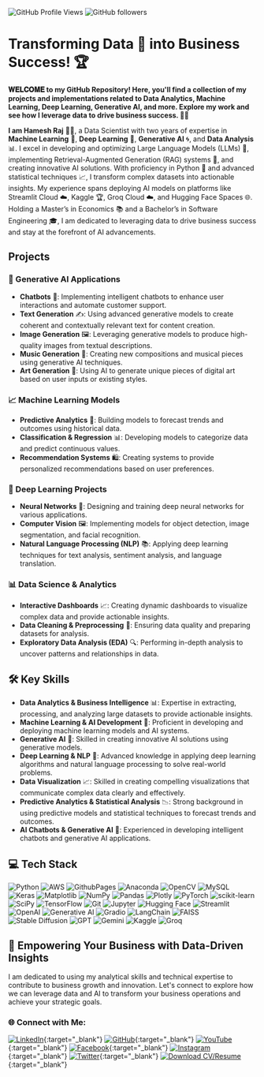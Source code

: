 ![GitHub Profile Views](https://komarev.com/ghpvc/?username=mldatascientist23&color=green) ![GitHub followers](https://img.shields.io/github/followers/mldatascientist23?label=Follow&style=social)

# Transforming Data 📜 into Business Success! 🏆

**𝐖𝐄𝐋𝐂𝐎𝐌𝐄 to my GitHub Repository! Here, you'll find a collection of my projects and implementations related to **Data Analytics**, **Machine Learning**, **Deep Learning**, **Generative AI**, and more. Explore my work and see how I leverage data to drive business success.
 👨‍💼**

**I am Hamesh Raj** 👨‍💻, a Data Scientist with two years of expertise in **Machine Learning** 🤖, **Deep Learning** 🧠, **Generative AI** 🌀, and **Data Analysis** 📊. I excel in developing and optimizing Large Language Models (LLMs) 💬, implementing Retrieval-Augmented Generation (RAG) systems 🔄, and creating innovative AI solutions. With proficiency in Python 🐍 and advanced statistical techniques 📈, I transform complex datasets into actionable insights. My experience spans deploying AI models on platforms like Streamlit Cloud ☁️, Kaggle 🏆, Groq Cloud ☁️, and Hugging Face Spaces 🌐. Holding a Master’s in Economics 📚 and a Bachelor’s in Software Engineering 🎓, I am dedicated to leveraging data to drive business success and stay at the forefront of AI advancements.

## Projects

### 🌟 Generative AI Applications
- **Chatbots** 🤖: Implementing intelligent chatbots to enhance user interactions and automate customer support.
- **Text Generation** ✍️: Using advanced generative models to create coherent and contextually relevant text for content creation.
- **Image Generation** 🖼️: Leveraging generative models to produce high-quality images from textual descriptions.
- **Music Generation** 🎵: Creating new compositions and musical pieces using generative AI techniques.
- **Art Generation** 🎨: Using AI to generate unique pieces of digital art based on user inputs or existing styles.

### 📈 Machine Learning Models
- **Predictive Analytics** 🔮: Building models to forecast trends and outcomes using historical data.
- **Classification & Regression** 📊: Developing models to categorize data and predict continuous values.
- **Recommendation Systems** 🛍️: Creating systems to provide personalized recommendations based on user preferences.

### 🧠 Deep Learning Projects
- **Neural Networks** 🤖: Designing and training deep neural networks for various applications.
- **Computer Vision** 🖼️: Implementing models for object detection, image segmentation, and facial recognition.
- **Natural Language Processing (NLP)** 📚: Applying deep learning techniques for text analysis, sentiment analysis, and language translation.

### 📊 Data Science & Analytics
- **Interactive Dashboards** 📈: Creating dynamic dashboards to visualize complex data and provide actionable insights.
- **Data Cleaning & Preprocessing** 🧹: Ensuring data quality and preparing datasets for analysis.
- **Exploratory Data Analysis (EDA)** 🔍: Performing in-depth analysis to uncover patterns and relationships in data.

## 🛠️ Key Skills
- **Data Analytics & Business Intelligence** 📊: Expertise in extracting, processing, and analyzing large datasets to provide actionable insights.
- **Machine Learning & AI Development** 🤖: Proficient in developing and deploying machine learning models and AI systems.
- **Generative AI** 🧩: Skilled in creating innovative AI solutions using generative models.
- **Deep Learning & NLP** 🧠: Advanced knowledge in applying deep learning algorithms and natural language processing to solve real-world problems.
- **Data Visualization** 📈: Skilled in creating compelling visualizations that communicate complex data clearly and effectively.
- **Predictive Analytics & Statistical Analysis** 📉: Strong background in using predictive models and statistical techniques to forecast trends and outcomes.
- **AI Chatbots & Generative AI** 🤖: Experienced in developing intelligent chatbots and generative AI applications.
  
## 💻 Tech Stack
![Python](https://img.shields.io/badge/python-3670A0?style=plastic&logo=python&logoColor=ffdd54)
![AWS](https://img.shields.io/badge/AWS-%23FF9900.svg?style=plastic&logo=amazon-aws&logoColor=white)
![GithubPages](https://img.shields.io/badge/github%20pages-121013?style=plastic&logo=github&logoColor=white)
![Anaconda](https://img.shields.io/badge/Anaconda-%2344A833.svg?style=plastic&logo=anaconda&logoColor=white)
![OpenCV](https://img.shields.io/badge/opencv-%23white.svg?style=plastic&logo=opencv&logoColor=white)
![MySQL](https://img.shields.io/badge/mysql-4479A1.svg?style=plastic&logo=mysql&logoColor=white)
![Keras](https://img.shields.io/badge/Keras-%23D00000.svg?style=plastic&logo=Keras&logoColor=white)
![Matplotlib](https://img.shields.io/badge/Matplotlib-%23ffffff.svg?style=plastic&logo=Matplotlib&logoColor=black)
![NumPy](https://img.shields.io/badge/numpy-%23013243.svg?style=plastic&logo=numpy&logoColor=white)
![Pandas](https://img.shields.io/badge/pandas-%23150458.svg?style=plastic&logo=pandas&logoColor=white)
![Plotly](https://img.shields.io/badge/Plotly-%233F4F75.svg?style=plastic&logo=plotly&logoColor=white)
![PyTorch](https://img.shields.io/badge/PyTorch-%23EE4C2C.svg?style=plastic&logo=PyTorch&logoColor=white)
![scikit-learn](https://img.shields.io/badge/scikit--learn-%23F7931E.svg?style=plastic&logo=scikit-learn&logoColor=white)
![SciPy](https://img.shields.io/badge/SciPy-%230C55A5.svg?style=plastic&logo=scipy&logoColor=white)
![TensorFlow](https://img.shields.io/badge/TensorFlow-%23FF6F00.svg?style=plastic&logo=TensorFlow&logoColor=white)
![Git](https://img.shields.io/badge/Git-%23F05032.svg?style=plastic&logo=git&logoColor=white)
![Jupyter](https://img.shields.io/badge/Jupyter-%23F37626.svg?style=plastic&logo=jupyter&logoColor=white)
![Hugging Face](https://img.shields.io/badge/Hugging%20Face-%23D23669.svg?style=plastic&logo=huggingface&logoColor=white)
![Streamlit](https://img.shields.io/badge/Streamlit-%23FF4B4B.svg?style=plastic&logo=streamlit&logoColor=white)
![OpenAI](https://img.shields.io/badge/OpenAI-%23000000.svg?style=plastic&logo=openai&logoColor=white)
![Generative AI](https://img.shields.io/badge/Generative%20AI-%23FF8C00.svg?style=plastic&logo=ai&logoColor=white)
![Gradio](https://img.shields.io/badge/Gradio-%23FF4B4B.svg?style=plastic&logo=gradio&logoColor=white)
![LangChain](https://img.shields.io/badge/LangChain-%232E7D32.svg?style=plastic&logo=language&logoColor=white)
![FAISS](https://img.shields.io/badge/FAISS-%2300A8E1.svg?style=plastic&logo=faiss&logoColor=white)
![Stable Diffusion](https://img.shields.io/badge/Stable%20Diffusion-%232F80ED.svg?style=plastic&logo=diffusion&logoColor=white)
![GPT](https://img.shields.io/badge/GPT-%23000000.svg?style=plastic&logo=openai&logoColor=white)
![Gemini](https://img.shields.io/badge/Gemini-%232D72D9.svg?style=plastic&logo=gemini&logoColor=white)
![Kaggle](https://img.shields.io/badge/Kaggle-%2300A3E0.svg?style=plastic&logo=kaggle&logoColor=white)
![Groq](https://img.shields.io/badge/Groq-%23D80032.svg?style=plastic&logo=groq&logoColor=white)

## 🚀 Empowering Your Business with Data-Driven Insights
I am dedicated to using my analytical skills and technical expertise to contribute to business growth and innovation. Let's connect to explore how we can leverage data and AI to transform your business operations and achieve your strategic goals.

### 🌐 Connect with Me:
[![LinkedIn](https://img.shields.io/badge/LinkedIn-0077B5?style=for-the-badge&logo=linkedin&logoColor=white)](https://www.linkedin.com/in/datascientisthameshraj/){:target="_blank"}
[![GitHub](https://img.shields.io/badge/GitHub-181717?style=for-the-badge&logo=github&logoColor=white)](https://github.com/mldatascientist23){:target="_blank"}
[![YouTube](https://img.shields.io/badge/YouTube-FF0000?style=for-the-badge&logo=youtube&logoColor=white)](https://www.youtube.com/@TheDigitalWordsmith){:target="_blank"}
[![Facebook](https://img.shields.io/badge/Facebook-1877F2?style=for-the-badge&logo=facebook&logoColor=white)](https://web.facebook.com/rajoad){:target="_blank"}
[![Instagram](https://img.shields.io/badge/Instagram-E4405F?style=for-the-badge&logo=instagram&logoColor=white)](https://www.instagram.com/hameshrajoad/){:target="_blank"}
[![Twitter](https://img.shields.io/badge/Twitter-1DA1F2?style=for-the-badge&logo=twitter&logoColor=white)](https://twitter.com/DataScientist27){:target="_blank"}
[![Download CV/Resume](https://img.shields.io/badge/Download_CV-FFD700?style=for-the-badge&logo=googledrive&logoColor=white)](https://drive.google.com/file/d/1wngMNHLfop4oF75oB4bqZfUT62CixbMJ/view?usp=sharing){:target="_blank"}
